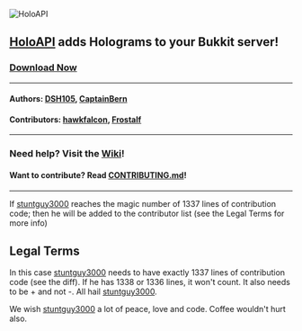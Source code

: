 ![HoloAPI](https://dev.bukkit.org/media/images/70/44/Banner_PNG.png "HoloAPI")
## [HoloAPI](https://dev.bukkit.org/bukkit-plugins/holoapi/) adds Holograms to your Bukkit server!
### [Download Now](https://github.com/DSH105/HoloAPI/releases)
----

#### Authors: [DSH105](https://github.com/DSH105), [CaptainBern](https://github.com/CaptainBern)
#### Contributors: [hawkfalcon](https://github.com/hawkfalcon), [Frostalf](https://github.com/Frostalf)

----

### Need help? Visit the [Wiki](https://github.com/DSH105/HoloAPI/wiki)!
#### Want to contribute? Read [CONTRIBUTING.md](https://github.com/DSH105/HoloAPI/blob/master/CONTRIBUTING.md)!

----

If [stuntguy3000](https://github.com/stuntguy3000) reaches the magic number of 1337 lines of contribution code; then he will be added to the contributor list
(see the Legal Terms for more info)


Legal Terms
----
In this case [stuntguy3000](https://github.com/stuntguy3000) needs to have exactly 1337 lines of contribution code (see the diff). If he
has 1338 or 1336 lines, it won't count. It also needs to be + and not -. All hail [stuntguy3000](https://github.com/stuntguy3000).

We wish [stuntguy3000](https://github.com/stuntguy3000) a lot of peace, love and code. Coffee wouldn't hurt also.
